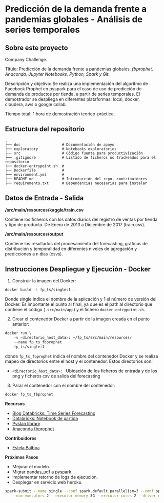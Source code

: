 # Predicción de la demanda frente a pandemias globales - Análisis de series temporales


## Sobre este proyecto

Company Challenge.

Título: Predicción de la demanda frente a pandemias globales.
 *fbprophet, Anaconda, Jupyter Notebooks, Python, Spark y Git.*

Descripción y objetivo:  Se realiza una implementación del algoritmo de Facebook Prophet en pyspark para el caso de uso de
predicción de demanda de productos por tienda, a partir de series temporales. El demostrador se despliega en diferentes plataformas:
local, docker, cloudera, aws o google collab. 
 
Tiempo total: 1 hora de demostración teorico-práctica.

## Estructura del repositorio

```{bash}
.
├── doc                   # Documentación de apoyo
├── exploratory           # Notebooks exploratorios
├── src                   # Código fuente para productivización
├── .gitignore            # Listado de ficheros no trackeados para el repositorio
├── docker-entrypoint.sh  # 
├── Dockerfile            # 
├── environment.yml       # 
├── README.md             # Introducción del repo, contribuidores  
├── requirements.txt      # Dependencias necesarias para instalar
```
## Datos de Entrada - Salida

**/src/main/resources/kaggle/train.csv** 

Contiene los ficheros con los datos diarios del registro de ventas por tienda y tipo de producto.
De Enero de 2013 a Diciembre de 2017 (train.csv).

**/src/main/resources/output** 

Contiene los resultados del procesamiento del forecasting, gráficas de distribución y temporalidad en diferentes 
niveles de agregación y predicciones a n días (csvs).

## Instrucciones Despliegue y Ejecución - Docker 

1. Construir la imagen del Docker:

```bash
docker build -t fp_ts/single:1 .
```

Donde single indica el nombre de la aplicación y 1 el número de versión del Docker.
Es importante el punto al final, ya que es el path al directorio que contiene el código (```.src/main/app```) 
y el fichero ```docker-entrypoint.sh```.

2. Crear el contenedor Docker a partir de la imagen creada en el punto anterior:

```bash
docker run \ 
    -v <directorio_host_data>: ~/fp_ts/src/main/resources/
    --name fp_ts_fbprophet
    fp_ts/single:1
```

donde ```fp_ts_fbprophet``` indica el nombre del contenedor Docker y se realiza mapeo de directorios entre el host 
y el contenedor. Estos directorios son:

- ```<directorio_host_data>: ``` Ubicación de los ficheros de entrada y de los png y ficheros csv de salida del forecasting


3. Parar el contenedor con el nombre del contenedor:

```bash
docker fp_ts_fbprophet
```

**Recursos**
- [Blog Databricks: Time Series Forecasting](https://bit.ly/blog-prophet)
- [Databricks: Notebook de partida](https://bit.ly/fbprophet)
- [Pystan library](https://pystan.readthedocs.io/en/latest/installation_beginner.html)
- [Anaconda fbprophet](https://anaconda.org/conda-forge/fbprophet)


**Contribuidores**
- [Estela Balboa](estela.balboa@gmail.com)

**Próximos Pasos**
- Mejorar el modelo.
- Migrar pandas_udf a pyspark.
- Implementar retorno de logs de ejecución.
- Desplegar en servicio web heroku.

```bash
spark-submit --name single --conf spark.default.parallelism=3 --conf spark.sql.shuffle.partitions=3 \
   --num-executors 2 --executor-memory 3G --executor-cores 2 --driver-memory 6G src/main/app/multi_item_store_forecasting.py
```